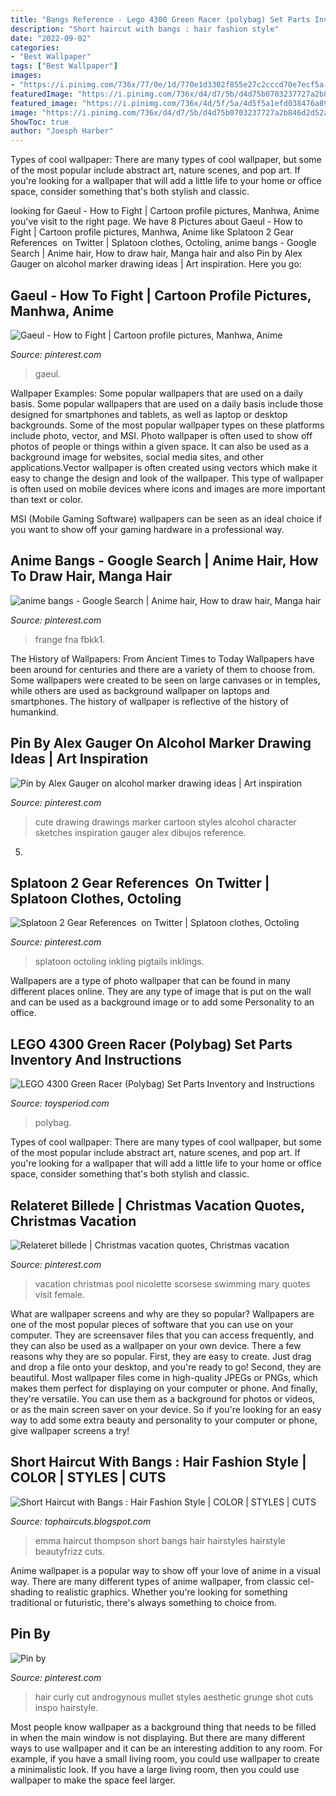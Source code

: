 ```yaml
---
title: "Bangs Reference - Lego 4300 Green Racer (polybag) Set Parts Inventory And Instructions"
description: "Short haircut with bangs : hair fashion style"
date: "2022-09-02"
categories:
- "Best Wallpaper"
tags: ["Best Wallpaper"]
images:
- "https://i.pinimg.com/736x/77/0e/1d/770e1d3302f855e27c2cccd70e7ecf5a--drawing-ideas-marker.jpg"
featuredImage: "https://i.pinimg.com/736x/d4/d7/5b/d4d75b0703237727a2b846d2d52a151b.jpg"
featured_image: "https://i.pinimg.com/736x/4d/5f/5a/4d5f5a1efd038476a89835dea25dc9f3.jpg"
image: "https://i.pinimg.com/736x/d4/d7/5b/d4d75b0703237727a2b846d2d52a151b.jpg"
ShowToc: true
author: "Joesph Harber"
---
```



Types of cool wallpaper:
There are many types of cool wallpaper, but some of the most popular include abstract art, nature scenes, and pop art. If you're looking for a wallpaper that will add a little life to your home or office space, consider something that's both stylish and classic.

	

		
looking for Gaeul - How to Fight | Cartoon profile pictures, Manhwa, Anime you've visit to the right page. We have 8 Pictures about Gaeul - How to Fight | Cartoon profile pictures, Manhwa, Anime like Splatoon 2 Gear References ️ on Twitter | Splatoon clothes, Octoling, anime bangs - Google Search | Anime hair, How to draw hair, Manga hair and also Pin by Alex Gauger on alcohol marker drawing ideas | Art inspiration. Here you go:
		
    
## Gaeul - How To Fight | Cartoon Profile Pictures, Manhwa, Anime

<img loading=lazy src="https://i.pinimg.com/736x/4d/5f/5a/4d5f5a1efd038476a89835dea25dc9f3.jpg" onerror="this.onerror=null;this.src='https://tse3.mm.bing.net/th?id=OIP.K_8DKaSjApP3z68ayv4kqgHaMU&amp;pid=15.1';" alt="Gaeul - How to Fight | Cartoon profile pictures, Manhwa, Anime">

_Source: pinterest.com_

>gaeul. 

	

Wallpaper Examples: Some popular wallpapers that are used on a daily basis.
Some popular wallpapers that are used on a daily basis include those designed for smartphones and tablets, as well as laptop or desktop backgrounds. Some of the most popular wallpaper types on these platforms include photo, vector, and MSI. 
Photo wallpaper is often used to show off photos of people or things within a given space. It can also be used as a background image for websites, social media sites, and other applications.Vector wallpaper is often created using vectors which make it easy to change the design and look of the wallpaper. This type of wallpaper is often used on mobile devices where icons and images are more important than text or color. 

MSI (Mobile Gaming Software) wallpapers can be seen as an ideal choice if you want to show off your gaming hardware in a professional way.

    
## Anime Bangs - Google Search | Anime Hair, How To Draw Hair, Manga Hair

<img loading=lazy src="https://i.pinimg.com/736x/94/69/bd/9469bd861cabcbeb2fa677b44135012c.jpg" onerror="this.onerror=null;this.src='https://tse4.mm.bing.net/th?id=OIP.KTCTzTitW9wGfgnwvDY7TwHaHa&amp;pid=15.1';" alt="anime bangs - Google Search | Anime hair, How to draw hair, Manga hair">

_Source: pinterest.com_

>frange fna fbkk1. 

	

The History of Wallpapers: From Ancient Times to Today
Wallpapers have been around for centuries and there are a variety of them to choose from. Some wallpapers were created to be seen on large canvases or in temples, while others are used as background wallpaper on laptops and smartphones. The history of wallpaper is reflective of the history of humankind.

    
## Pin By Alex Gauger On Alcohol Marker Drawing Ideas | Art Inspiration

<img loading=lazy src="https://i.pinimg.com/736x/77/0e/1d/770e1d3302f855e27c2cccd70e7ecf5a--drawing-ideas-marker.jpg" onerror="this.onerror=null;this.src='https://tse3.mm.bing.net/th?id=OIP.txuLrapOjV4Hih0UJe66qwHaJo&amp;pid=15.1';" alt="Pin by Alex Gauger on alcohol marker drawing ideas | Art inspiration">

_Source: pinterest.com_

>cute drawing drawings marker cartoon styles alcohol character sketches inspiration gauger alex dibujos reference. 

	

5.

    
## Splatoon 2 Gear References ️ On Twitter | Splatoon Clothes, Octoling

<img loading=lazy src="https://i.pinimg.com/736x/d4/d7/5b/d4d75b0703237727a2b846d2d52a151b.jpg" onerror="this.onerror=null;this.src='https://tse2.mm.bing.net/th?id=OIP.QhMeRKacCDUz2CtslShICQHaK7&amp;pid=15.1';" alt="Splatoon 2 Gear References ️ on Twitter | Splatoon clothes, Octoling">

_Source: pinterest.com_

>splatoon octoling inkling pigtails inklings. 

	



Wallpapers are a type of photo wallpaper that can be found in many different places online. They are any type of image that is put on the wall and can be used as a background image or to add some Personality to an office.

    
## LEGO 4300 Green Racer (Polybag) Set Parts Inventory And Instructions

<img loading=lazy src="https://www.toysperiod.com/img/cache/a4/0x0/d4e4o5g414f4w5w5n4z5m44426a4k4l4y5v284x254v2u234x2v2z3j4l4f4s2u204q2.jpg" onerror="this.onerror=null;this.src='https://tse4.mm.bing.net/th?id=OIP.uSPUo9kMwKyI1Lzt__7VrQHaKc&amp;pid=15.1';" alt="LEGO 4300 Green Racer (Polybag) Set Parts Inventory and Instructions">

_Source: toysperiod.com_

>polybag. 

	

Types of cool wallpaper:
There are many types of cool wallpaper, but some of the most popular include abstract art, nature scenes, and pop art. If you're looking for a wallpaper that will add a little life to your home or office space, consider something that's both stylish and classic.

    
## Relateret Billede | Christmas Vacation Quotes, Christmas Vacation

<img loading=lazy src="https://i.pinimg.com/736x/0f/5e/81/0f5e815ffe9319cbcf9a1d1621abd5ac.jpg" onerror="this.onerror=null;this.src='https://tse2.mm.bing.net/th?id=OIP.6KUNoxIYQTUsa4llKZtbDwHaE7&amp;pid=15.1';" alt="Relateret billede | Christmas vacation quotes, Christmas vacation">

_Source: pinterest.com_

>vacation christmas pool nicolette scorsese swimming mary quotes visit female. 

	

What are wallpaper screens and why are they so popular?
Wallpapers are one of the most popular pieces of software that you can use on your computer. They are screensaver files that you can access frequently, and they can also be used as a wallpaper on your own device. There a few reasons why they are so popular. First, they are easy to create. Just drag and drop a file onto your desktop, and you're ready to go! Second, they are beautiful. Most wallpaper files come in high-quality JPEGs or PNGs, which makes them perfect for displaying on your computer or phone. And finally, they're versatile. You can use them as a background for photos or videos, or as the main screen saver on your device. So if you're looking for an easy way to add some extra beauty and personality to your computer or phone, give wallpaper screens a try!

    
## Short Haircut With Bangs : Hair Fashion Style | COLOR | STYLES | CUTS

<img loading=lazy src="https://1.bp.blogspot.com/-w8JvxT6mULk/Uta6akCNwhI/AAAAAAAAAI4/kt5p7op1IYs/s1600/Emma+Thompson+short+haircut+with+bangs.jpg" onerror="this.onerror=null;this.src='https://tse3.mm.bing.net/th?id=OIP.1v7xlztR8j3wKkFiH_FzVwHaLH&amp;pid=15.1';" alt="Short Haircut with Bangs : Hair Fashion Style | COLOR | STYLES | CUTS">

_Source: tophaircuts.blogspot.com_

>emma haircut thompson short bangs hair hairstyles hairstyle beautyfrizz cuts. 

	

Anime wallpaper is a popular way to show off your love of anime in a visual way. There are many different types of anime wallpaper, from classic cel-shading to realistic graphics. Whether you're looking for something traditional or futuristic, there's always something to choice from.

    
## Pin By

<img loading=lazy src="https://i.pinimg.com/736x/7d/9b/60/7d9b60289d9fe88fa00fa122b2ff04d7.jpg" onerror="this.onerror=null;this.src='https://tse3.mm.bing.net/th?id=OIP.8LzxvLiWDgTu6hHjkIEuvAHaKN&amp;pid=15.1';" alt="Pin by">

_Source: pinterest.com_

>hair curly cut androgynous mullet styles aesthetic grunge shot cuts inspo hairstyle. 

	

Most people know wallpaper as a background thing that needs to be filled in when the main window is not displaying. But there are many different ways to use wallpaper and it can be an interesting addition to any room. For example, if you have a small living room, you could use wallpaper to create a minimalistic look. If you have a large living room, then you could use wallpaper to make the space feel larger.

